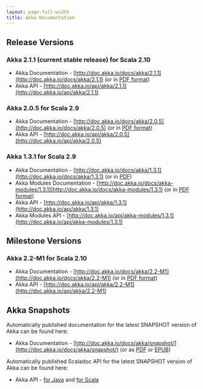 ```yaml
---
layout: page-full-width
title: Akka Documentation
---
```


## Release Versions

### Akka 2.1.1 (current stable release) for Scala 2.10

* Akka Documentation - [http://doc.akka.io/docs/akka/2.1.1](http://doc.akka.io/docs/akka/2.1.1) (or in [PDF format](http://doc.akka.io/docs/akka/2.1.1/Akka.pdf))
* Akka API - [http://doc.akka.io/api/akka/2.1.1](http://doc.akka.io/api/akka/2.1.1)

### Akka 2.0.5 for Scala 2.9

* Akka Documentation - [http://doc.akka.io/docs/akka/2.0.5](http://doc.akka.io/docs/akka/2.0.5) (or in [PDF format](http://doc.akka.io/docs/akka/2.0.5/Akka.pdf))
* Akka API - [http://doc.akka.io/api/akka/2.0.5](http://doc.akka.io/api/akka/2.0.5)


### Akka 1.3.1 for Scala 2.9

* Akka Documentation - [http://doc.akka.io/docs/akka/1.3.1](http://doc.akka.io/docs/akka/1.3.1) (or in [PDF](http://doc.akka.io/docs/akka/1.3.1/Akka.pdf))
* Akka Modules Documentation - [http://doc.akka.io/docs/akka-modules/1.3.1](http://doc.akka.io/docs/akka-modules/1.3.1) (or in [PDF format](http://doc.akka.io/docs/akka-modules/1.3.1/AkkaModules.pdf))
* Akka API - [http://doc.akka.io/api/akka/1.3.1](http://doc.akka.io/api/akka/1.3.1)
* Akka Modules API - [http://doc.akka.io/api/akka-modules/1.3.1](http://doc.akka.io/api/akka-modules/1.3.1)


## Milestone Versions

### Akka 2.2-M1 for Scala 2.10

* Akka Documentation - [http://doc.akka.io/docs/akka/2.2-M1](http://doc.akka.io/docs/akka/2.2-M1) (or in [PDF format](http://doc.akka.io/docs/akka/2.2-M1/Akka.pdf))
* Akka API - [http://doc.akka.io/api/akka/2.2-M1](http://doc.akka.io/api/akka/2.2-M1)

## Akka Snapshots

Automatically published documentation for the latest SNAPSHOT version of Akka can be found here:

* Akka Documentation - [http://doc.akka.io/docs/akka/snapshot/](http://doc.akka.io/docs/akka/snapshot/) (or as [PDF](http://doc.akka.io/docs/akka/snapshot/Akka.pdf) or [EPUB](http://doc.akka.io/docs/akka/snapshot/Akka.epub))

Automatically published Scaladoc API for the latest SNAPSHOT version of Akka can be found here:

* Akka API - [for Java](http://doc.akka.io/japi/akka/snapshot/) and [for Scala](http://doc.akka.io/api/akka/snapshot/)
